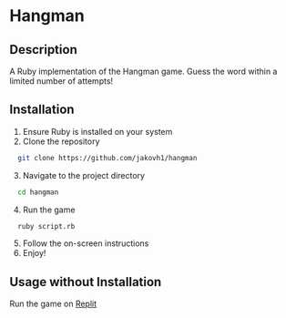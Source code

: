 # Hangman

## Description
A Ruby implementation of the Hangman game. Guess the word within a limited number of attempts!

## Installation
1. Ensure Ruby is installed on your system
2. Clone the repository
  ```bash 
    git clone https://github.com/jakovh1/hangman
  ```
3. Navigate to the project directory 
  ```bash
    cd hangman
  ```
4. Run the game 
  ```bash
    ruby script.rb
  ```
5. Follow the on-screen instructions
6. Enjoy!

## Usage without Installation
Run the game on [Replit](https://replit.com/@1jakov1horvat/hangman)
